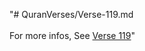 "# QuranVerses/Verse-119.md <br> <br>For more infos, See [Verse 119](https://www.quranbookk.com/quran/search?q=119)"